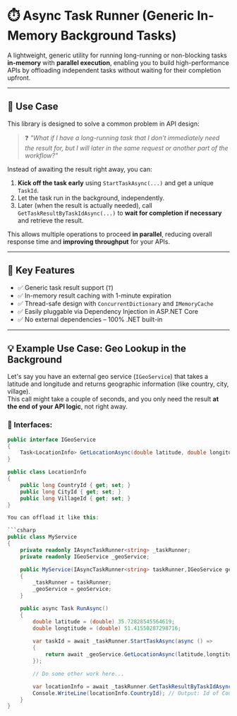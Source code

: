 # ⏱️ Async Task Runner (Generic In-Memory Background Tasks)

A lightweight, generic utility for running long-running or non-blocking tasks **in-memory** with **parallel execution**, enabling you to build high-performance APIs by offloading independent tasks without waiting for their completion upfront.

---

## 🚀 Use Case

This library is designed to solve a common problem in API design:

> ❓ *"What if I have a long-running task that I don’t immediately need the result for, but I will later in the same request or another part of the workflow?"*

Instead of awaiting the result right away, you can:

1. **Kick off the task early** using `StartTaskAsync(...)` and get a unique `TaskId`.
2. Let the task run in the background, independently.
3. Later (when the result is actually needed), call `GetTaskResultByTaskIdAsync(...)` to **wait for completion if necessary** and retrieve the result.

This allows multiple operations to proceed **in parallel**, reducing overall response time and **improving throughput** for your APIs.

---

## 🧠 Key Features

- ✅ Generic task result support (`T`)
- ✅ In-memory result caching with 1-minute expiration
- ✅ Thread-safe design with `ConcurrentDictionary` and `IMemoryCache`
- ✅ Easily pluggable via Dependency Injection in ASP.NET Core
- ✅ No external dependencies – 100% .NET built-in

---


## 💡 Example Use Case: Geo Lookup in the Background

Let's say you have an external geo service (`IGeoService`) that takes a latitude and longitude and returns geographic information (like country, city, village).  
This call might take a couple of seconds, and you only need the result **at the end of your API logic**, not right away.

### 🔧 Interfaces:

```csharp
public interface IGeoService
{
    Task<LocationInfo> GetLocationAsync(double latitude, double longitude);
}

public class LocationInfo
{
    public long CountryId { get; set; }
    public long CityId { get; set; }
    public long VillageId { get; set; }
}

You can offload it like this:

```csharp
public class MyService
{
    private readonly IAsyncTaskRunner<string> _taskRunner;
	private readonly IGeoService _geoService;

    public MyService(IAsyncTaskRunner<string> taskRunner,IGeoService geoService)
    {
        _taskRunner = taskRunner;
		_geoService = geoService;
    }

    public async Task RunAsync()
    {
		double latitude = (double) 35.72828545564619;
		double longtitude = (double) 51.41550287298716;
		
        var taskId = await _taskRunner.StartTaskAsync(async () =>
        {
            return await _geoService.GetLocationAsync(latitude,longtitude);
        });

        // Do some other work here...

        var locationInfo = await _taskRunner.GetTaskResultByTaskIdAsync<LocationInfo>(taskId);
        Console.WriteLine(locationInfo.CountryId); // Output: Id of Country
    }
}